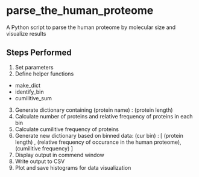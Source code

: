 # parse_the_human_proteome
A Python script to parse the human proteome by molecular size and visualize results

## Steps Performed
1. Set parameters
2. Define helper functions
  - make_dict
  - identify_bin
  - cumilitive_sum
3. Generate dictionary containing (protein name) : (protein length)
4. Calculate number of proteins and relative frequency of proteins in each bin
5. Calculate cumilitive frequency of proteins
6. Generate new dictionary based on binned data: (cur bin) : [ (protein length) , (relative frequency of occurance in the human proteome), (cumilitive frequency) ]
7. Display output in commend window
8. Write output to CSV
9. Plot and save histograms for data visualization
